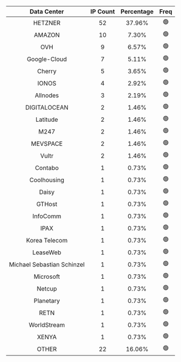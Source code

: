 | Data Center | IP Count | Percentage | Freq |
|:------------:|:--------:|:-----------:|:-----:|
| HETZNER | 52 | 37.96% | 🟢 |
| AMAZON | 10 | 7.30% | 🟢 |
| OVH | 9 | 6.57% | 🟢 |
| Google-Cloud | 7 | 5.11% | 🟢 |
| Cherry | 5 | 3.65% | 🟢 |
| IONOS | 4 | 2.92% | 🟢 |
| Allnodes | 3 | 2.19% | 🟢 |
| DIGITALOCEAN | 2 | 1.46% | 🟢 |
| Latitude | 2 | 1.46% | 🟢 |
| M247 | 2 | 1.46% | 🟢 |
| MEVSPACE | 2 | 1.46% | 🟢 |
| Vultr | 2 | 1.46% | 🟢 |
| Contabo | 1 | 0.73% | 🟢 |
| Coolhousing | 1 | 0.73% | 🟢 |
| Daisy | 1 | 0.73% | 🟢 |
| GTHost | 1 | 0.73% | 🟢 |
| InfoComm | 1 | 0.73% | 🟢 |
| IPAX | 1 | 0.73% | 🟢 |
| Korea Telecom | 1 | 0.73% | 🟢 |
| LeaseWeb | 1 | 0.73% | 🟢 |
| Michael Sebastian Schinzel | 1 | 0.73% | 🟢 |
| Microsoft | 1 | 0.73% | 🟢 |
| Netcup | 1 | 0.73% | 🟢 |
| Planetary | 1 | 0.73% | 🟢 |
| RETN | 1 | 0.73% | 🟢 |
| WorldStream | 1 | 0.73% | 🟢 |
| XENYA | 1 | 0.73% | 🟢 |
| OTHER | 22 | 16.06% | 🟢 |